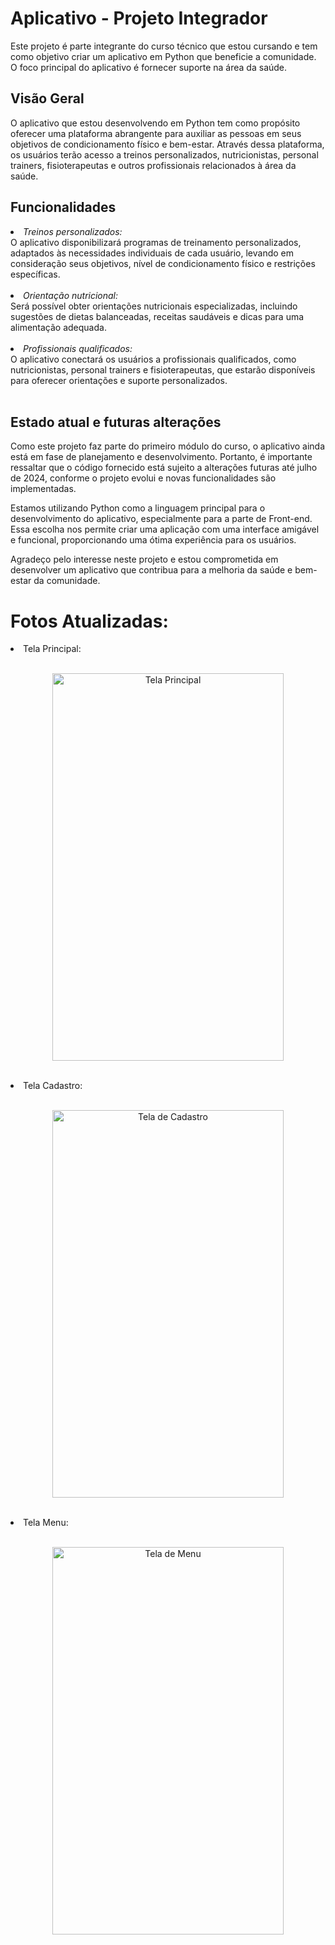 # Aplicativo - Projeto Integrador

Este projeto é parte integrante do curso técnico que estou cursando e tem como objetivo criar um aplicativo em Python que beneficie a comunidade. O foco principal do aplicativo é fornecer suporte na área da saúde.

## Visão Geral 

O aplicativo  que estou desenvolvendo em Python tem como propósito oferecer uma plataforma abrangente para auxiliar as pessoas em seus objetivos de condicionamento físico e bem-estar. Através dessa plataforma, os usuários terão acesso a treinos personalizados, nutricionistas, personal trainers, fisioterapeutas e outros profissionais relacionados à área da saúde.

## Funcionalidades

<li><i>Treinos personalizados:</i></li>
O aplicativo disponibilizará programas de treinamento personalizados, adaptados às necessidades individuais de cada usuário, levando em consideração seus objetivos, nível de condicionamento físico e restrições específicas.
<br>
</br>
<li><i>Orientação nutricional:</i></li>
Será possível obter orientações nutricionais especializadas, incluindo sugestões de dietas balanceadas, receitas saudáveis e dicas para uma alimentação adequada.
<br>
</br>
<li><i>Profissionais qualificados:</i></li> O aplicativo conectará os usuários a profissionais qualificados, como nutricionistas, personal trainers e fisioterapeutas, que estarão disponíveis para oferecer orientações e suporte personalizados.
<br>
</br>

## Estado atual e futuras alterações

Como este projeto faz parte do primeiro módulo do curso, o aplicativo ainda está em fase de planejamento e desenvolvimento. Portanto, é importante ressaltar que o código fornecido está sujeito a alterações futuras até julho de 2024, conforme o projeto evolui e novas funcionalidades são implementadas.

Estamos utilizando Python como a linguagem principal para o desenvolvimento do aplicativo, especialmente para a parte de Front-end. Essa escolha nos permite criar uma aplicação com uma interface amigável e funcional, proporcionando uma ótima experiência para os usuários.

Agradeço pelo interesse neste projeto e estou comprometida em desenvolver um aplicativo que contribua para a melhoria da saúde e bem-estar da comunidade.

# Fotos Atualizadas:

<li>Tela Principal:</li><br>
<p align="center">
  <img src="https://github.com/evellynamelia/Projeto-Integrador/assets/128506800/71f8faa0-0998-4788-bb96-1ce26cf57e8e" alt="Tela Principal" width="370" height="620">
</p>
</br>
<li>Tela Cadastro:</li><br>
<p align="center">
  <img src="https://github.com/evellynamelia/Projeto-Integrador/assets/128506800/fe537812-2c7b-4575-9490-bcf1db3a0569" alt="Tela de Cadastro" width="370" height="620">
</p>
</br>
<li>Tela Menu:</li><br>
<p align="center">
  <img src="https://github.com/evellynamelia/Projeto-Integrador/assets/128506800/8553f943-68bc-4f7d-bafb-f4887e3e434c" alt="Tela de Menu" width="370" height="620">
</p>
</br>
